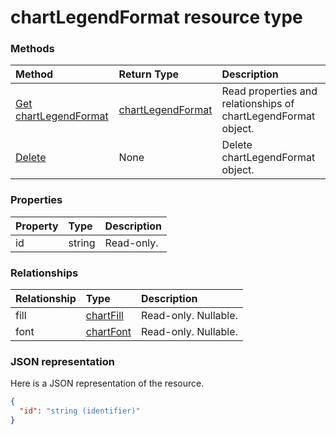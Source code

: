 # chartLegendFormat resource type




### Methods

| Method		   | Return Type	|Description|
|:---------------|:--------|:----------|
|[Get chartLegendFormat](../api/chartlegendformat_get.md) | [chartLegendFormat](chartlegendformat.md) |Read properties and relationships of chartLegendFormat object.|
|[Delete](../api/chartlegendformat_delete.md) | None |Delete chartLegendFormat object. |

### Properties
| Property	   | Type	|Description|
|:---------------|:--------|:----------|
|id|string| Read-only.|

### Relationships
| Relationship | Type	|Description|
|:---------------|:--------|:----------|
|fill|[chartFill](chartfill.md)| Read-only. Nullable.|
|font|[chartFont](chartfont.md)| Read-only. Nullable.|

### JSON representation

Here is a JSON representation of the resource.

<!-- {
  "blockType": "resource",
  "optionalProperties": [

  ],
  "@odata.type": "microsoft.graph.chartLegendFormat"
}-->

```json
{
  "id": "string (identifier)"
}

```

<!-- uuid: 8fcb5dbc-d5aa-4681-8e31-b001d5168d79
2015-10-25 14:57:30 UTC -->
<!-- {
  "type": "#page.annotation",
  "description": "chartLegendFormat resource",
  "keywords": "",
  "section": "documentation",
  "tocPath": ""
}-->